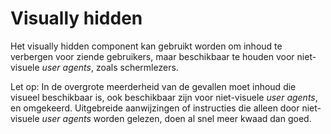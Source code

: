 # Visually hidden

Het visually hidden component kan gebruikt worden om inhoud te verbergen voor ziende gebruikers, maar beschikbaar te houden voor niet-visuele _user agents_, zoals schermlezers.

Let op: In de overgrote meerderheid van de gevallen moet inhoud die visueel beschikbaar is, ook beschikbaar zijn voor niet-visuele _user agents_, en omgekeerd. Uitgebreide aanwijzingen of instructies die alleen door niet-visuele _user agents_ worden gelezen, doen al snel meer kwaad dan goed.
